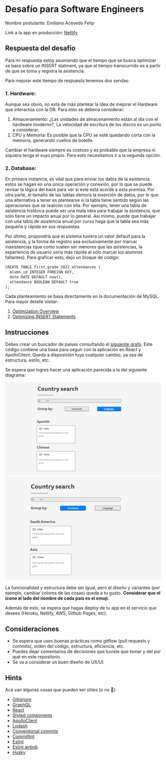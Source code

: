 # Desafío para Software Engineers

Nombre postulante: Emiliano Acevedo Felip

Link a la app en producción: [Netlify](https://kimche-challenge-eaf.netlify.app/)

## Respuesta del desafío

Para mi respuesta estoy asumiendo que el tiempo que se busca optimizar se basa sobre un INSERT statment, ya que el tiempo transcurrido es a partir de que se toma y registra la asistencia.

Para mejorar este tiempo de respuesta tenemos dos sendas:

### 1. Hardware:

Aunque sea obvio, no está de más plantear la idea de mejorar el Hardware que interactúa con la DB. Para esto se debería considerar:

1. Almacenamiento: ¿Las unidades de almacenamiento están al día con el hardware moderno?, La velocidad de escritura de los discos es un punto a considerar.
2. CPU y Memoria: Es posible que la CPU se esté quedando corta con la memoria, generando cuellos de botella.

Cambiar el hardware siempre es costoso y es probable que la empresa ni siquiera tenga el suyo propio. Para esto necesitamos ir a la segunda opción.

### 2. Database:

En primera instancia, es vital que para enviar los datos de la asistencia estos se hagan en una única operación y conexión, por lo que se puede revisar la lógica del back para ver si este está acorde a esta premisa. Por otra parte, el tamaño de las tablas demora la inserción de datos, por lo que una alternativa a tener es plantearse si la tabla tiene sentido según las operaciones que se realicen con ella. Por ejemplo, tener una tabla de asistencia histórica puede ser una mala idea para trabajar la asistencia, que solo tiene un impacto anual por lo general. Así mismo, puede que trabajar con una tabla de asistencia anual por curso haga que la tabla sea más pequeña y rápida en sus respuestas. 

Por último, propondría que el sistema tuviera un valor default para la asistencia, y la forma de registro sea exclusivamente por marcar inasistencias (que como suelen ser menores que las asistencias, la experiencia de usuario sería más rápida al sólo marcar los alumnos faltantes). Para graficar esto, dejo un bloque de código:

```
CREATE TABLE first_grade_2022_attendances (
  alumn_id INTEGER FOREIGN KEY,
  date DATE DEFAULT now(),
  attendance BOOLEAN DEFAULT true
);
```

Cada planteamiento se basa directamente en la documentación de MySQL. Para mayor detalle visitar:

1. [Optimization Overview](https://dev.mysql.com/doc/refman/5.7/en/optimize-overview.htm)
2. [Optimizing INSERT Statements](https://dev.mysql.com/doc/refman/5.7/en/insert-optimization.html#:~:text=To%20optimize%20insert%20speed%2C%20combine%20many%20small%20operations,updates%20and%20consistency%20checking%20until%20the%20very%20end.)

## Instrucciones

Debes crear un buscador de países consultando el [siguiente grafo](https://countries.trevorblades.com/). Este código contiene una base para seguir con la aplicación en React y ApolloClient. Queda a disposición tuya cualquier cambio, ya sea de estructura, estilo, etc.

Se espera que logres hacer una aplicación parecida a la del siguiente diagrama:

![image1](imgs/1.png)
![image2](imgs/2.png)

La funcionalidad y estructura debe ser igual, pero el diseño y variantes (por ejemplo, cambiar colores de las cosas) queda a tu gusto. **Considerar que el ícono al lado del nombre de cada país es el emoji**.

Además de esto, se espera que hagas deploy de tu app en el servicio que desees (Heroku, Netlify, AWS, Github Pages, etc).

## Consideraciones

- Se espera que uses buenas prácticas como gitflow (pull requests y commits), orden del código, estructura, eficiencia, etc.
- Puedes dejar comentarios de decisiones que tuviste que tomar y del por qué en este repositorio.
- Se va a considerar un buen diseño de UX/UI.

## Hints

Acá van algunas cosas que pueden ser útiles (o no 👀):

- [Gitignore](https://www.toptal.com/developers/gitignore)
- [GraphQL](https://www.howtographql.com/)
- [React](https://es.reactjs.org/)
- [Styled components](https://styled-components.com/docs/basics)
- [ApolloClient](https://www.apollographql.com/docs/react/)
- [Lodash](https://lodash.com/)
- [Conventional commits](https://www.conventionalcommits.org/en/v1.0.0/)
- [Commitlint](https://commitlint.js.org/#/)
- [Eslint](https://eslint.org/)
- [Eslint airbnb](https://www.npmjs.com/package/eslint-config-airbnb)
- [Husky](https://www.npmjs.com/package/husky)
